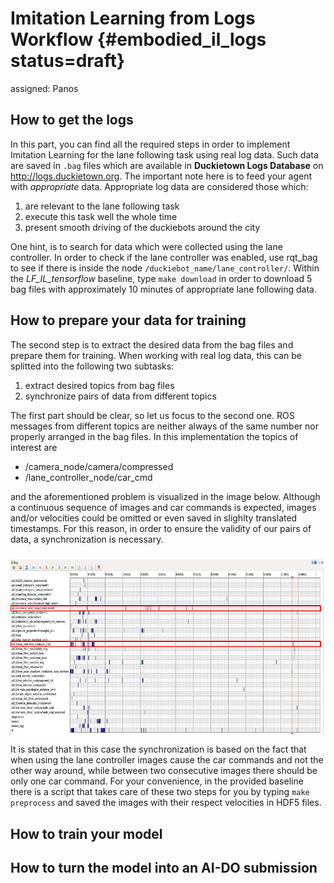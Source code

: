 # Imitation Learning from Logs Workflow {#embodied_il_logs status=draft}

assigned: Panos

## How to get the logs

In this part, you can find all the required steps in order to implement Imitation Learning for the lane following task using real log data. Such data are saved in `.bag` files which are available in **Duckietown Logs Database** on http://logs.duckietown.org. 
The important note here is to feed your agent with *appropriate* data. Appropriate log data are considered those which:
1) are relevant to the lane following task
2) execute this task well the whole time 
2) present smooth driving of the duckiebots around the city

One hint, is to search for data which were collected using the lane controller. In order to check if the lane controller was enabled, use rqt_bag to see if there is inside the node `/duckiebot_name/lane_controller/`. Within the *LF_IL_tensorflow* baseline, type `make download` in order to download 5 bag files with approximately 10 minutes of appropriate lane following data.

## How to prepare your data for training

The second step is to extract the desired data from the bag files and prepare them for training. When working with real log data, this can be splitted into the following two subtasks:
1) extract desired topics from bag files
2) synchronize pairs of data from different topics

The first part should be clear, so let us focus to the second one. ROS messages from different topics are neither always of the same number nor properly arranged in the bag files. In this implementation the topics of interest are 
* /camera\_node/camera/compressed
* /lane\_controller\_node/car\_cmd

and the aforementioned problem is visualized in the image below. Although a continuous sequence of images and car commands is expected, images and/or velocities could be omitted or even saved in slighlty translated timestamps. For this reason, in order to ensure the validity of our pairs of data, a synchronization is necessary.

<p align="center">
  <img src="images/synchronization_issue.png" class='diagram'  width="700" align="center"/>
</p>

It is stated that in this case the synchronization is based on the fact that when using the lane controller images cause the car commands and not the other way around, while between two consecutive images there should be only one car command. For your convenience, in the provided baseline there is a script that takes care of these two steps for you by typing `make preprocess` and saved the images with their respect velocities in HDF5 files. 

## How to train your model

## How to turn the model into an AI-DO submission

